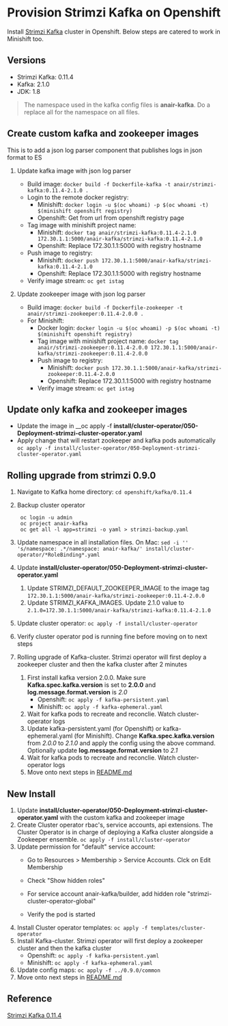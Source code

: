 # Provision Strimzi Kafka on Openshift
Install [Strimzi Kafka](https://strimzi.io/) cluster in Openshift. Below steps are catered to work in Minishift too.

## Versions
- Strimzi Kafka: 0.11.4
- Kafka: 2.1.0
- JDK: 1.8

> The namespace used in the kafka config files is __anair-kafka__. Do a replace all for the namespace on all files.

## Create custom kafka and zookeeper images
This is to add a json log parser component that publishes logs in json format to ES      

1. Update kafka image with json log parser
   - Build image: `docker build -f Dockerfile-kafka -t anair/strimzi-kafka:0.11.4-2.1.0 .`
   - Login to the remote docker registry:
     - Minishift: `docker login -u $(oc whoami) -p $(oc whoami -t) $(minishift openshift registry)`
     - Openshift: Get from url from openshift registry page
   - Tag image with minishift project name: 
     - Minishift: `docker tag anair/strimzi-kafka:0.11.4-2.1.0 172.30.1.1:5000/anair-kafka/strimzi-kafka:0.11.4-2.1.0`
     - Openshift: Replace 172.30.1.1:5000 with registry hostname
   - Push image to registry: 
     - Minishift: `docker push 172.30.1.1:5000/anair-kafka/strimzi-kafka:0.11.4-2.1.0`
     - Openshift: Replace 172.30.1.1:5000 with registry hostname
   - Verify image stream: `oc get istag`
   
2. Update zookeeper image with json log parser
   - Build image: `docker build -f Dockerfile-zookeeper -t anair/strimzi-zookeeper:0.11.4-2.0.0 .`
   - For Minishift:
     - Docker login: `docker login -u $(oc whoami) -p $(oc whoami -t) $(minishift openshift registry)`
     - Tag image with minishift project name: `docker tag anair/strimzi-zookeeper:0.11.4-2.0.0 172.30.1.1:5000/anair-kafka/strimzi-zookeeper:0.11.4-2.0.0`
     - Push image to registry: 
       - Minishift: `docker push 172.30.1.1:5000/anair-kafka/strimzi-zookeeper:0.11.4-2.0.0`
       - Openshift: Replace 172.30.1.1:5000 with registry hostname
     - Verify image stream: `oc get istag`

## Update only kafka and zookeeper images
- Update the image in __oc apply -f __install/cluster-operator/050-Deployment-strimzi-cluster-operator.yaml__
- Apply change that will restart zookeeper and kafka pods automatically `oc apply -f install/cluster-operator/050-Deployment-strimzi-cluster-operator.yaml`

## Rolling upgrade from strimzi 0.9.0
1. Navigate to Kafka home directory: `cd openshift/kafka/0.11.4`
2. Backup cluster operator
    
        oc login -u admin
        oc project anair-kafka
        oc get all -l app=strimzi -o yaml > strimzi-backup.yaml
3. Update namespace in all installation files. On Mac:
   `sed -i '' 's/namespace: .*/namespace: anair-kafka/' install/cluster-operator/*RoleBinding*.yaml`
4. Update __install/cluster-operator/050-Deployment-strimzi-cluster-operator.yaml__
   1. Update STRIMZI_DEFAULT_ZOOKEEPER_IMAGE to the image tag `172.30.1.1:5000/anair-kafka/strimzi-zookeeper:0.11.4-2.0.0`
   2. Update STRIMZI_KAFKA_IMAGES. Update 2.1.0 value to `2.1.0=172.30.1.1:5000/anair-kafka/strimzi-kafka:0.11.4-2.1.0`
5. Update cluster operator: `oc apply -f install/cluster-operator`
6. Verify cluster operator pod is running fine before moving on to next steps
7. Rolling upgrade of Kafka-cluster. Strimzi operator will first deploy a zookeeper cluster and then the kafka cluster after 2 minutes
    1. First install kafka version 2.0.0. Make sure __Kafka.spec.kafka.version__ is set to __2.0.0__ and __log.message.format.version__ is _2.0_
         - Openshift: `oc apply -f kafka-persistent.yaml`
         - Minishift: `oc apply -f kafka-ephemeral.yaml`
    2. Wait for kafka pods to recreate and reconclie. Watch cluster-operator logs
    3. Update kafka-persistent.yaml (for Openshift) or kafka-ephemeral.yaml (for Minishift). Change __Kafka.spec.kafka.version__ from _2.0.0_ to _2.1.0_ and apply the config using the above command. Optionally update __log.message.format.version__ to _2.1_
    4. Wait for kafka pods to recreate and reconclie. Watch cluster-operator logs
    5. Move onto next steps in [README.md](../README.md)
   
## New Install
1. Update __install/cluster-operator/050-Deployment-strimzi-cluster-operator.yaml__ with the custom kafka and zookeeper image
2. Create Cluster operator rbac's, service accounts, api extensions. The Cluster Operator is in charge of deploying a Kafka cluster alongside a Zookeeper ensemble. `oc apply -f install/cluster-operator`
3. Update permission for "default" service account:
   - Go to Resources > Membership > Service Accounts.  Clck on Edit Membership
   - Check "Show hidden roles"
   - For service account anair-kafka/builder, add hidden role "strimzi-cluster-operator-global"
   
   - Verify the pod is started
4. Install Cluster operator templates: `oc apply -f templates/cluster-operator`
5. Install Kafka-cluster. Strimzi operator will first deploy a zookeeper cluster and then the kafka cluster
   - Openshift: `oc apply -f kafka-persistent.yaml`
   - Minishift: `oc apply -f kafka-ephemeral.yaml`
6. Update config maps: `oc apply -f ../0.9.0/common`
1. Move onto next steps in [README.md](../README.md)

## Reference
[Strimzi Kafka 0.11.4](https://strimzi.io/docs/0.11.4/)